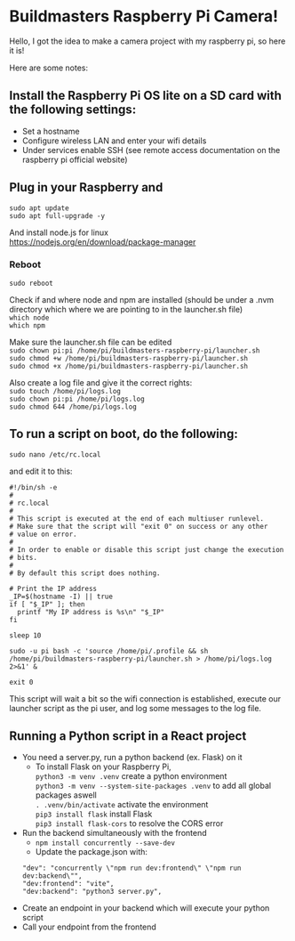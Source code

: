 # Buildmasters Raspberry Pi Camera!
Hello, I got the idea to make a camera project with my raspberry pi, so here it is!  
  
Here are some notes:

## Install the Raspberry Pi OS lite on a SD card with the following settings:  
- Set a hostname  
- Configure wireless LAN and enter your wifi details  
- Under services enable SSH (see remote access documentation on the raspberry pi official website)

## Plug in your Raspberry and  
`sudo apt update`  
`sudo apt full-upgrade -y`

And install node.js for linux  
https://nodejs.org/en/download/package-manager

### Reboot  
`sudo reboot`

Check if and where node and npm are installed (should be under a .nvm directory which where we are pointing to in the launcher.sh file)  
`which node`  
`which npm`

Make sure the launcher.sh file can be edited  
`sudo chown pi:pi /home/pi/buildmasters-raspberry-pi/launcher.sh`  
`sudo chmod +w /home/pi/buildmasters-raspberry-pi/launcher.sh`  
`sudo chmod +x /home/pi/buildmasters-raspberry-pi/launcher.sh`

Also create a log file and give it the correct rights:  
`sudo touch /home/pi/logs.log`  
`sudo chown pi:pi /home/pi/logs.log`  
`sudo chmod 644 /home/pi/logs.log`

## To run a script on boot, do the following:  
`sudo nano /etc/rc.local`

and edit it to this:
```
#!/bin/sh -e
#
# rc.local
#
# This script is executed at the end of each multiuser runlevel.
# Make sure that the script will "exit 0" on success or any other
# value on error.
#
# In order to enable or disable this script just change the execution
# bits.
#
# By default this script does nothing.

# Print the IP address
_IP=$(hostname -I) || true
if [ "$_IP" ]; then
  printf "My IP address is %s\n" "$_IP"
fi

sleep 10

sudo -u pi bash -c 'source /home/pi/.profile && sh /home/pi/buildmasters-raspberry-pi/launcher.sh > /home/pi/logs.log 2>&1' &

exit 0
```

This script will wait a bit so the wifi connection is established, execute our launcher script as the pi user, and log some messages to the log file.

## Running a Python script in a React project
- You need a server.py, run a python backend (ex. Flask) on it  
  - To install Flask on your Raspberry Pi,  
  `python3 -m venv .venv` create a python environment  
  `python3 -m venv --system-site-packages .venv` to add all global packages aswell  
  `. .venv/bin/activate` activate the environment  
  `pip3 install flask` install Flask  
  `pip3 install flask-cors` to resolve the CORS error  
- Run the backend simultaneously with the frontend  
  - `npm install concurrently --save-dev`  
  - Update the package.json with:  
  ```
  "dev": "concurrently \"npm run dev:frontend\" \"npm run dev:backend\"",
  "dev:frontend": "vite",
  "dev:backend": "python3 server.py",
  ```  
- Create an endpoint in your backend which will execute your python script
- Call your endpoint from the frontend